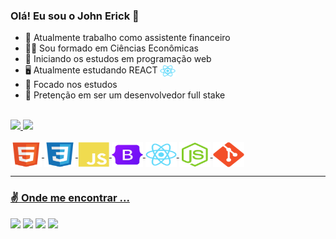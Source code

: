 ### Olá! Eu sou o John Erick 👋

- 💼 Atualmente trabalho como assistente financeiro
- 🧑‍🎓 Sou formado em Ciências Econômicas
- 📖 Iniciando os estudos em programação web
- 🖥️ Atualmente estudando REACT <img align="center" alt="John-React" height="20" width="25" src="https://raw.githubusercontent.com/devicons/devicon/master/icons/react/react-original.svg">
- 👀 Focado nos estudos
- 🚀 Pretenção em ser um desenvolvedor full stake

<br>
<div>
  <a href="https://github.com/johnerick-dev">
  <img height="160em" src="https://github-readme-stats.vercel.app/api?username=johnerick-dev&show_icons=true&theme=dark&include_all_commits=true&count_private=true"/>
  <img height="160em" src="https://github-readme-stats.vercel.app/api/top-langs/?username=johnerick-dev&layout=compact&langs_count=7&theme=dark"/>
</div>

<div style="display: inline_block"><br>
  <img align="center" alt="John-HTML" height="40" width="50" src="https://raw.githubusercontent.com/devicons/devicon/master/icons/html5/html5-original.svg">
  <img align="center" alt="John-CSS" height="40" width="50" src="https://raw.githubusercontent.com/devicons/devicon/master/icons/css3/css3-original.svg">
  <img align="center" alt="John-Js" height="40" width="50" src="https://raw.githubusercontent.com/devicons/devicon/master/icons/javascript/javascript-plain.svg">
  <img align="center" alt="John-Boot" height="40" width="50" src="https://raw.githubusercontent.com/devicons/devicon/master/icons/bootstrap/bootstrap-original.svg">
  <img align="center" alt="John-React" height="40" width="50" src="https://raw.githubusercontent.com/devicons/devicon/master/icons/react/react-original.svg">
  <img align="center" alt="John-Node" height="40" width="50" src="https://raw.githubusercontent.com/devicons/devicon/master/icons/nodejs/nodejs-original.svg">
  <img align="center" alt="John-Git" height="40" width="50" src="https://raw.githubusercontent.com/devicons/devicon/master/icons/git/git-original.svg"> 
</div> 

<hr>
  
### ✌ Onde me encontrar ... 
  
<div>
  <a href="https://www.linkedin.com/in/john-erick-659283a0" target="_blank"><img src="https://img.shields.io/badge/-LinkedIn-%230077B5?style=for-the-badge&logo=linkedin&logoColor=white" target="_blank"></a> 
  <a href="https://instagram.com/johnerick.hs" target="_blank"><img src="https://img.shields.io/badge/-Instagram-%23E4405F?style=for-the-badge&logo=instagram&logoColor=white" target="_blank"></a>
  <a href="https://discord.gg/John Erick#9232" target="_blank"><img src="https://img.shields.io/badge/Discord-7289DA?style=for-the-badge&logo=discord&logoColor=white" target="_blank"></a> 
  <a href = "mailto:johnerickhs@gmail.com"><img src="https://img.shields.io/badge/-Gmail-%23333?style=for-the-badge&logo=gmail&logoColor=white" target="_blank"></a>
</div>
  

